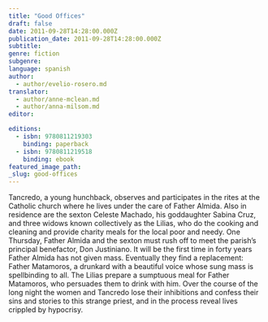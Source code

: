 ```yaml
---
title: "Good Offices"
draft: false
date: 2011-09-28T14:28:00.000Z
publication_date: 2011-09-28T14:28:00.000Z
subtitle:
genre: fiction
subgenre:
language: spanish
author:
  - author/evelio-rosero.md
translator:
  - author/anne-mclean.md
  - author/anna-milsom.md
editor:

editions:
  - isbn: 9780811219303
    binding: paperback
  - isbn: 9780811219518
    binding: ebook
featured_image_path:
_slug: good-offices
---
```


Tancredo, a young hunchback, observes and participates in the rites at the Catholic church where he lives under the care of Father Almida. Also in residence are the sexton Celeste Machado, his goddaughter Sabina Cruz, and three widows known collectively as the Lilias, who do the cooking and cleaning and provide charity meals for the local poor and needy. One Thursday, Father Almida and the sexton must rush off to meet the parish’s principal benefactor, Don Justiniano. It will be the first time in forty years Father Almida has not given mass. Eventually they find a replacement: Father Matamoros, a drunkard with a beautiful voice whose sung mass is spellbinding to all. The Lilias prepare a sumptuous meal for Father Matamoros, who persuades them to drink with him. Over the course of the long night the women and Tancredo lose their inhibitions and confess their sins and stories to this strange priest, and in the process reveal lives crippled by hypocrisy.

